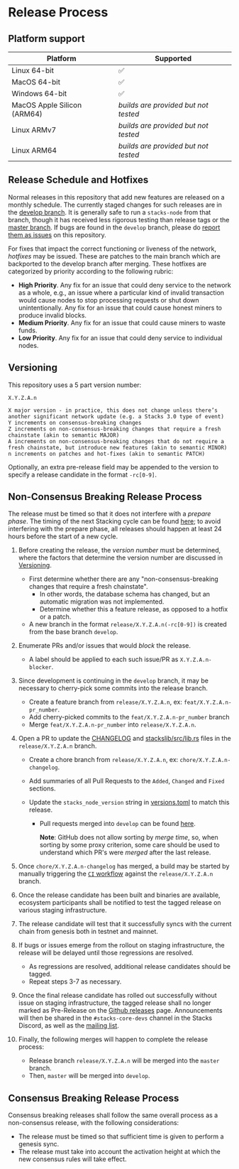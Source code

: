 # Release Process

## Platform support

| Platform                    | Supported                            |
| --------------------------- | ------------------------------------ |
| Linux 64-bit                | :white_check_mark:                   |
| MacOS 64-bit                | :white_check_mark:                   |
| Windows 64-bit              | :white_check_mark:                   |
| MacOS Apple Silicon (ARM64) | _builds are provided but not tested_ |
| Linux ARMv7                 | _builds are provided but not tested_ |
| Linux ARM64                 | _builds are provided but not tested_ |

## Release Schedule and Hotfixes

Normal releases in this repository that add new features are released on a monthly schedule.
The currently staged changes for such releases are in the [develop branch](https://github.com/stacks-network/stacks-core/tree/develop).
It is generally safe to run a `stacks-node` from that branch, though it has received less rigorous testing than release tags or the [master branch](https://github.com/stacks-network/stacks-core/tree/master).
If bugs are found in the `develop` branch, please do [report them as issues](https://github.com/stacks-network/stacks-core/issues) on this repository.

For fixes that impact the correct functioning or liveness of the network, _hotfixes_ may be issued.
These are patches to the main branch which are backported to the develop branch after merging.
These hotfixes are categorized by priority according to the following rubric:

- **High Priority**. Any fix for an issue that could deny service to the network as a whole, e.g., an issue where a particular kind of invalid transaction would cause nodes to stop processing requests or shut down unintentionally. Any fix for an issue that could cause honest miners to produce invalid blocks.
- **Medium Priority**. Any fix for an issue that could cause miners to waste funds.
- **Low Priority**. Any fix for an issue that could deny service to individual nodes.

## Versioning

This repository uses a 5 part version number:

```
X.Y.Z.A.n

X major version - in practice, this does not change unless there’s another significant network update (e.g. a Stacks 3.0 type of event)
Y increments on consensus-breaking changes
Z increments on non-consensus-breaking changes that require a fresh chainstate (akin to semantic MAJOR)
A increments on non-consensus-breaking changes that do not require a fresh chainstate, but introduce new features (akin to semantic MINOR)
n increments on patches and hot-fixes (akin to semantic PATCH)
```

Optionally, an extra pre-release field may be appended to the version to specify a release candidate in the format `-rc[0-9]`.

## Non-Consensus Breaking Release Process

The release must be timed so that it does not interfere with a _prepare phase_.
The timing of the next Stacking cycle can be found [here](https://stx.eco/dao/tools?tool=2); to avoid interfering with the prepare phase, all releases should happen at least 24 hours before the start of a new cycle.

1. Before creating the release, the _version number_ must be determined, where the factors that determine the version number are discussed in [Versioning](#versioning).

   - First determine whether there are any "non-consensus-breaking changes that require a fresh chainstate".
     - In other words, the database schema has changed, but an automatic migration was not implemented.
     - Determine whether this a feature release, as opposed to a hotfix or a patch.
   - A new branch in the format `release/X.Y.Z.A.n(-rc[0-9])` is created from the base branch `develop`.

2. Enumerate PRs and/or issues that would _block_ the release.

   - A label should be applied to each such issue/PR as `X.Y.Z.A.n-blocker`.

3. Since development is continuing in the `develop` branch, it may be necessary to cherry-pick some commits into the release branch.

   - Create a feature branch from `release/X.Y.Z.A.n`, ex: `feat/X.Y.Z.A.n-pr_number`.
   - Add cherry-picked commits to the `feat/X.Y.Z.A.n-pr_number` branch
   - Merge `feat/X.Y.Z.A.n-pr_number` into `release/X.Y.Z.A.n`.

4. Open a PR to update the [CHANGELOG](../CHANGELOG.md) and [stackslib/src/lib.rs](../stackslib/src/lib.rs) files in the `release/X.Y.Z.A.n` branch.

   - Create a chore branch from `release/X.Y.Z.A.n`, ex: `chore/X.Y.Z.A.n-changelog`.
   - Add summaries of all Pull Requests to the `Added`, `Changed` and `Fixed` sections.
   - Update the `stacks_node_version` string in [versions.toml](../versions.toml) to match this release.

     - Pull requests merged into `develop` can be found [here](https://github.com/stacks-network/stacks-core/pulls?q=is%3Apr+is%3Aclosed+base%3Adevelop+sort%3Aupdated-desc).

       **Note**: GitHub does not allow sorting by _merge time_, so, when sorting by some proxy criterion, some care should be used to understand which PR's were _merged_ after the last release.

5. Once `chore/X.Y.Z.A.n-changelog` has merged, a build may be started by manually triggering the [`CI` workflow](../.github/workflows/ci.yml) against the `release/X.Y.Z.A.n` branch.

6. Once the release candidate has been built and binaries are available, ecosystem participants shall be notified to test the tagged release on various staging infrastructure.

7. The release candidate will test that it successfully syncs with the current chain from genesis both in testnet and mainnet.

8. If bugs or issues emerge from the rollout on staging infrastructure, the release will be delayed until those regressions are resolved.

   - As regressions are resolved, additional release candidates should be tagged.
   - Repeat steps 3-7 as necessary.

9. Once the final release candidate has rolled out successfully without issue on staging infrastructure, the tagged release shall no longer marked as Pre-Release on the [Github releases](https://github.com/stacks-network/stacks-core/releases/) page.
   Announcements will then be shared in the `#stacks-core-devs` channel in the Stacks Discord, as well as the [mailing list](https://groups.google.com/a/stacks.org/g/announce).

10. Finally, the following merges will happen to complete the release process:
    - Release branch `release/X.Y.Z.A.n` will be merged into the `master` branch.
    - Then, `master` will be merged into `develop`.

## Consensus Breaking Release Process

Consensus breaking releases shall follow the same overall process as a non-consensus release, with the following considerations:

- The release must be timed so that sufficient time is given to perform a genesis sync.
- The release must take into account the activation height at which the new consensus rules will take effect.
